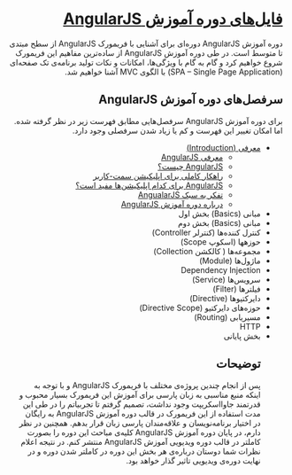 <h1 dir="rtl"><a href="http://blog.allii.ir/2016/01/angularjs-beginner-intermediate-courcse-start/">فایل‌های دوره آموزش AngularJS</a></h1>
<p dir="rtl">
دوره‌ آموزش AngularJS دوره‌ای برای آشنایی با فریمورک AngularJS از سطح مبتدی تا متوسط است. در طی دوره‌ آموزش AngularJS از ساده‌ترین مفاهیم این فریمورک شروع خواهیم کرد و گام به گام با ویژگی‌ها، امکانات و نکات تولید برنامه‌ی تک صفحه‌ای (SPA – Single Page Application) با الگوی MVC آشنا خواهیم شد.
</p>
<h2 dir="rtl">سرفصل‌های دوره‌ آموزش AngularJS</h2>
<p dir="rtl">
برای دوره‌ آموزش AngularJS سرفصل‌هایی مطابق فهرست زیر در نظر گرفته شده. اما امکان تغییر این فهرست و کم یا زیاد شدن سرفصلی وجود دارد.
</p>
<ul dir="rtl">
<li><a href="http://blog.allii.ir/2016/01/angularjs-begineer-intermediate-course-introduction/">معرفی (Introduction)</a>
	<ul style="margin-right:2em;">
		<li><a href="http://blog.allii.ir/2016/01/angularjs-begineer-intermediate-course-introduction/#angularjs_introduction">معرفی AngularJS</a></li>
		<li><a href="http://blog.allii.ir/2016/01/angularjs-begineer-intermediate-course-introduction/#what_is_angularjs">AngularJS چیست؟</a></li>
		<li><a href="http://blog.allii.ir/2016/01/angularjs-begineer-intermediate-course-introduction/#client_side_application_solution">راهکار کاملی برای اپلیکیشن سمت-کاربر</a></li>
		<li><a href="http://blog.allii.ir/2016/01/angularjs-begineer-intermediate-course-introduction/#which_application_angularjs">AngularJS برای کدام اپلیکیشن‌ها مفید است؟</a></li>
		<li><a href="http://blog.allii.ir/2016/01/angularjs-begineer-intermediate-course-introduction/#angularjs_thinking_way">تفکر به سبک AngualarJS</a></li>
		<li><a href="http://blog.allii.ir/2016/01/angularjs-begineer-intermediate-course-introduction/#about_course">درباره دوره آموزش AngularJS</a></li>
	</ul>
</li>
<li>مبانی (Basics) بخش اول</li>
<li>مبانی (Basics) بخش دوم</li>
<li>کنترل کننده‌ها (کنترلر Controller)</li>
<li>حوزهها (اسکوپ Scope)</li>
<li>مجموعه‌‌ها ( کالکشن‌ Collection)</li>
<li>ماژول‌ها (Module)</li>
<li>Dependency Injection</li>
<li>سرویس‌ها (Service)</li>
<li>فیلتر‌ها (Filter)</li>
<li>دایرکتیو‌ها (Directive)</li>
<li>حوزه‌های دایرکتیو (Directive Scope)</li>
<li>مسیر‌یابی (Routing)</li>
<li>HTTP</li>
<li>بخش پایانی</li>


<h2 dir="rtl">توضیحات</h2>
<p dir="rtl">
پس از انجام چندین پروژه‌ی مختلف با فریمورک AngularJS و با توجه به اینکه منبع مناسبی به زبان پارسی برای آموزش این فریمورک بسیار محبوب و قدرتمند جاوااسکریپت وجود نداشت، تصمیم گرفتم تا تجربیاتم را در طی این مدت استفاده از این فریمورک در قالب دوره‌ آموزش AngularJS به رایگان در اختیار برنامه‌نویسان و علاقه‌مندان پارسی زبان قرار بدهم. همچنین در نظر دارم، در پایان دوره‌ آموزش AngularJS کلیه‌ی مباحث این دوره‌ را بصورت کاملتر در قالب دوره‌ ویدیویی آموزش AngularJS منتشر کنم. در نتیجه اعلام نظرات شما دوستان درباره‌ی هر بخش این دوره در کاملتر شدن دوره و در نهایت دوره‌ی ویدیویی تاثیر گذار خواهد بود.
</p>